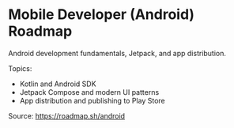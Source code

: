 # Mobile Developer (Android) Roadmap

Android development fundamentals, Jetpack, and app distribution.

Topics:

- Kotlin and Android SDK
- Jetpack Compose and modern UI patterns
- App distribution and publishing to Play Store

Source: https://roadmap.sh/android

